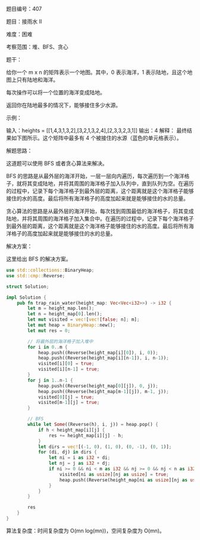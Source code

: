 题目编号：407

题目：接雨水 II

难度：困难

考察范围：堆、BFS、贪心

题干：

给你一个 m x n 的矩阵表示一个地图。其中，0 表示海洋，1 表示陆地，且这个地图上只有陆地和海洋。

每次操作可以将一个位置的海洋变成陆地。

返回你在陆地最多的情况下，能够接住多少水源。

示例：

输入：heights = [[1,4,3,1,3,2],[3,2,1,3,2,4],[2,3,3,2,3,1]]
输出：4
解释：
最终结果如下图所示。这个矩阵中最多有 4 个被接住的水源（蓝色的单元格表示）。

解题思路：

这道题可以使用 BFS 或者贪心算法来解决。

BFS 的思路是从最外层的海洋开始，一层一层向内遍历，每次遍历到一个海洋格子，就将其变成陆地，并将其周围的海洋格子加入队列中，直到队列为空。在遍历的过程中，记录下每个海洋格子到最外层的距离，这个距离就是这个海洋格子能够接住的水的高度。最后将所有海洋格子的高度加起来就是能够接住的水的总量。

贪心算法的思路是从最外层的海洋开始，每次找到周围最低的海洋格子，将其变成陆地，并将其周围的海洋格子加入集合中。在遍历的过程中，记录下每个海洋格子到最外层的距离，这个距离就是这个海洋格子能够接住的水的高度。最后将所有海洋格子的高度加起来就是能够接住的水的总量。

解决方案：

这里给出 BFS 的解决方案。

```rust
use std::collections::BinaryHeap;
use std::cmp::Reverse;

struct Solution;

impl Solution {
    pub fn trap_rain_water(height_map: Vec<Vec<i32>>) -> i32 {
        let m = height_map.len();
        let n = height_map[0].len();
        let mut visited = vec![vec![false; n]; m];
        let mut heap = BinaryHeap::new();
        let mut res = 0;

        // 将最外层的海洋格子加入堆中
        for i in 0..m {
            heap.push((Reverse(height_map[i][0]), i, 0));
            heap.push((Reverse(height_map[i][n-1]), i, n-1));
            visited[i][0] = true;
            visited[i][n-1] = true;
        }
        for j in 1..n-1 {
            heap.push((Reverse(height_map[0][j]), 0, j));
            heap.push((Reverse(height_map[m-1][j]), m-1, j));
            visited[0][j] = true;
            visited[m-1][j] = true;
        }

        // BFS
        while let Some((Reverse(h), i, j)) = heap.pop() {
            if h < height_map[i][j] {
                res += height_map[i][j] - h;
            }
            let dirs = vec![(-1, 0), (1, 0), (0, -1), (0, 1)];
            for (di, dj) in dirs {
                let ni = i as i32 + di;
                let nj = j as i32 + dj;
                if ni >= 0 && ni < m as i32 && nj >= 0 && nj < n as i32 && !visited[ni as usize][nj as usize] {
                    visited[ni as usize][nj as usize] = true;
                    heap.push((Reverse(height_map[ni as usize][nj as usize]), ni as usize, nj as usize));
                }
            }
        }

        res
    }
}
```

算法复杂度：时间复杂度为 O(mn log(mn))，空间复杂度为 O(mn)。